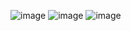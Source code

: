 ![image](https://user-images.githubusercontent.com/121300936/228515346-9f49b32a-74a5-421e-8210-ca82c54a7c22.png)
![image](https://user-images.githubusercontent.com/121300936/228515607-5ffeb144-7843-4c89-a4ea-6a491890ffbd.png)
![image](https://user-images.githubusercontent.com/121300936/228515797-228bbcb0-9d21-4a8f-8399-fd7be7694373.png)
